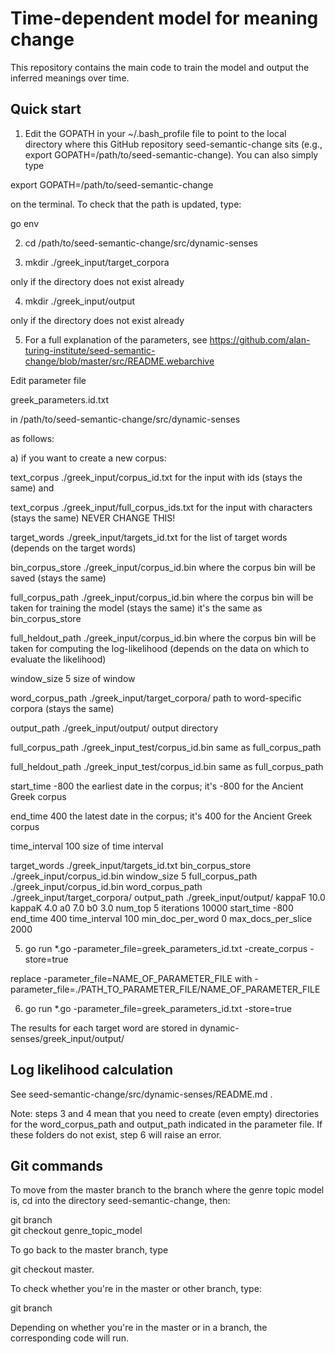 # Time-dependent model for meaning change    

This repository contains the main code to train the model and output the inferred meanings over time.    


## Quick start    

1. Edit the GOPATH in your ~/.bash_profile file to point to the local directory where this GitHub repository seed-semantic-change sits (e.g., export GOPATH=/path/to/seed-semantic-change). You can also simply type 

export GOPATH=/path/to/seed-semantic-change

on the terminal. To check that the path is updated, type: 

go env

2. cd /path/to/seed-semantic-change/src/dynamic-senses     

3. mkdir ./greek_input/target_corpora 

only if the directory does not exist already

4. mkdir	./greek_input/output       

only if the directory does not exist already
 
5. For a full explanation of the parameters, see https://github.com/alan-turing-institute/seed-semantic-change/blob/master/src/README.webarchive 

Edit parameter file

greek_parameters.id.txt

in /path/to/seed-semantic-change/src/dynamic-senses

as follows:

a) if you want to create a new corpus:

text_corpus	./greek_input/corpus_id.txt 
for the input with ids (stays the same)
and

text_corpus	./greek_input/full_corpus_ids.txt 
for the input with characters (stays the same) NEVER CHANGE THIS!

target_words	./greek_input/targets_id.txt
for the list of target words (depends on the target words)

bin_corpus_store	./greek_input/corpus_id.bin
where the corpus bin will be saved (stays the same)

full_corpus_path	./greek_input/corpus_id.bin
where the corpus bin will be taken for training the model (stays the same)
it's the same as bin_corpus_store

full_heldout_path	./greek_input/corpus_id.bin
where the corpus bin will be taken for computing the log-likelihood (depends on the data on which to evaluate the likelihood)

window_size	5
size of window

word_corpus_path	./greek_input/target_corpora/
path to word-specific corpora (stays the same)

output_path	./greek_input/output/
output directory

full_corpus_path	./greek_input_test/corpus_id.bin
same as full_corpus_path

full_heldout_path	./greek_input_test/corpus_id.bin
same as full_corpus_path

start_time	-800
the earliest date in the corpus; it's -800 for the Ancient Greek corpus

end_time	400
the latest date in the corpus; it's 400 for the Ancient Greek corpus

time_interval	100
size of time interval

target_words	./greek_input/targets_id.txt
bin_corpus_store	./greek_input/corpus_id.bin
window_size	5
full_corpus_path	./greek_input/corpus_id.bin
word_corpus_path	./greek_input/target_corpora/
output_path	./greek_input/output/
kappaF	10.0
kappaK	4.0
a0	7.0
b0	3.0
num_top	5
iterations	10000
start_time	-800
end_time	400
time_interval	100
min_doc_per_word	0
max_docs_per_slice	2000


5. go run *.go -parameter_file=greek_parameters_id.txt  -create_corpus -store=true  

replace -parameter_file=NAME_OF_PARAMETER_FILE with
-parameter_file=./PATH_TO_PARAMETER_FILE/NAME_OF_PARAMETER_FILE

6. go run *.go -parameter_file=greek_parameters_id.txt  -store=true      

The results for each target word are stored in dynamic-senses/greek_input/output/    

## Log likelihood calculation

See seed-semantic-change/src/dynamic-senses/README.md .

 
Note: steps 3 and 4 mean that you need to create (even empty) directories for the word_corpus_path and output_path indicated in the parameter file. If these folders do not exist, step 6 will raise an error.    

## Git commands

To move from the master branch to the branch where the genre topic model is, cd into the directory seed-semantic-change, then:

git branch   
git checkout genre_topic_model

To go back to the master branch, type

git checkout master. 

To check whether you're in the master or other branch, type:

git branch

Depending on whether you're in the master or in a branch, the corresponding code will run.
